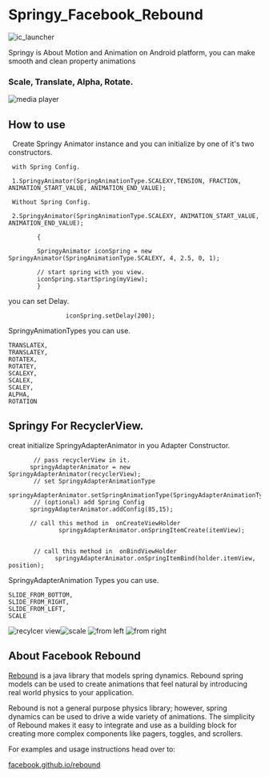 # Springy_Facebook_Rebound


![ic_launcher](https://user-images.githubusercontent.com/11782272/27817284-ec04cbb0-60ad-11e7-901e-88e261b60c86.png)

  Springy is About Motion and Animation on Android platform, you can make smooth and clean property animations
### Scale, Translate, Alpha, Rotate.

![media player](https://user-images.githubusercontent.com/11782272/27817251-c255cff8-60ad-11e7-8e39-4e1c5eda1865.gif)    



## How to use

   Create Springy Animator instance and you can initialize by one of it's two constructors. 
     
     with Spring Config.
     
     1.SpringyAnimator(SpringAnimationType.SCALEXY,TENSION, FRACTION, ANIMATION_START_VALUE, ANIMATION_END_VALUE); 
     
     Without Spring Config.
     
     2.SpringyAnimator(SpringAnimationType.SCALEXY, ANIMATION_START_VALUE, ANIMATION_END_VALUE);
     
            {
            
            SpringyAnimator iconSpring = new SpringyAnimator(SpringAnimationType.SCALEXY, 4, 2.5, 0, 1);
            
            // start spring with you view.            
            iconSpring.startSpring(myView);      
            }
    
you can set Delay.
                    
                    iconSpring.setDelay(200);
                    
SpringyAnimationTypes you can use.

    TRANSLATEX,
    TRANSLATEY,
    ROTATEX,
    ROTATEY,
    SCALEXY,
    SCALEX,
    SCALEY,
    ALPHA,
    ROTATION
    

## Springy For RecyclerView.
creat initialize SpringyAdapterAnimator in you Adapter Constructor.
    
           // pass recyclerView in it.
          springyAdapterAnimator = new SpringyAdapterAnimator(recyclerView);
           // set SpringyAdapterAnimationType
          springyAdapterAnimator.setSpringAnimationType(SpringyAdapterAnimationType.SLIDE_FROM_BOTTOM);
           // (optional) add Spring Config
          springyAdapterAnimator.addConfig(85,15);    
          
          // call this method in  onCreateViewHolder 
                  springyAdapterAnimator.onSpringItemCreate(itemView);
                  
                  
           // call this method in  onBindViewHolder 
                 springyAdapterAnimator.onSpringItemBind(holder.itemView, position);



SpringyAdapterAnimation Types you can use.

    SLIDE_FROM_BOTTOM,
    SLIDE_FROM_RIGHT,
    SLIDE_FROM_LEFT,
    SCALE
    
![recylcer view](https://user-images.githubusercontent.com/11782272/27817252-c3d078b0-60ad-11e7-9cab-8a2ff4fe80c6.gif)![scale](https://user-images.githubusercontent.com/11782272/27851936-9cb3b814-617a-11e7-9966-a21329704fad.gif)
![from left](https://user-images.githubusercontent.com/11782272/27851937-9e793476-617a-11e7-9c85-192fd2f1f7e4.gif)
![from right](https://user-images.githubusercontent.com/11782272/27851944-a056e4b4-617a-11e7-83b0-e137adf1a61a.gif)


## About Facebook Rebound

<a href="http://facebook.github.io/rebound">Rebound</a> is a java library that
models spring dynamics. Rebound spring models can be used to create animations
that feel natural by introducing real world physics to your application.

Rebound is not a general purpose physics library; however, spring dynamics
can be used to drive a wide variety of animations. The simplicity of Rebound
makes it easy to integrate and use as a building block for creating more
complex components like pagers, toggles, and scrollers.

For examples and usage instructions head over to:

[facebook.github.io/rebound](http://facebook.github.io/rebound)
